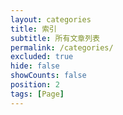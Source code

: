 ```yaml
---
layout: categories
title: 索引
subtitle: 所有文章列表
permalink: /categories/
excluded: true
hide: false
showCounts: false
position: 2
tags: [Page]
---
```

